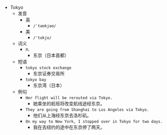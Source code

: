 - Tokyo
  - 发音
    - 英
      - `/ˈtəʊkjəʊ/`
    - 美
      - `/'tokjo/`
  - 词义
    - n.
      - 东京（日本首都）
  - 短语
    - `tokyo stock exchange`
      - 东京证券交易所 
    - `tokyo bay`
      - 东京湾（日本） 
  - 例句
    - `Her flight will be rerouted via Tokyo.`
      - 她乘坐的航班将改变航线途经东京。
    - `They are going from Shanghai to Los Angeles via Tokyo.`
      - 他们从上海经东京去洛杉矶。
    - `On my way to New York, I stopped over in Tokyo for two days.`
      - 我在去纽约的途中在东京停了两天。

